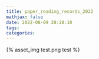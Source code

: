 ```yaml
---
title: paper_reading_records_2022
mathjax: false
date: 2022-08-09 20:28:10
tags:
categories:
---
```


<!-- more -->
{% asset_img test.png test %}
